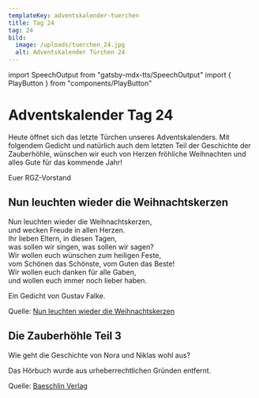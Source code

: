 ```yaml
---
templateKey: adventskalender-tuerchen
title: Tag 24
tag: 24
bild:
  image: /uploads/tuerchen_24.jpg
  alt: Adventskalender Türchen 24
---
```


import SpeechOutput from "gatsby-mdx-tts/SpeechOutput"
import { PlayButton } from "components/PlayButton"

<SpeechOutput id="adventskalender-tag-24" customPlayButton={PlayButton}>

# Adventskalender Tag 24
Heute öffnet sich das letzte Türchen unseres Adventskalenders. Mit folgendem Gedicht und natürlich auch dem letzten Teil der Geschichte der Zauberhöhle, wünschen wir euch von Herzen fröhliche Weihnachten und alles Gute für das kommende Jahr! 

Euer RGZ-Vorstand

## Nun leuchten wieder die Weihnachtskerzen

Nun leuchten wieder die Weihnachtskerzen,  
und wecken Freude in allen Herzen.  
Ihr lieben Eltern, in diesen Tagen,  
was sollen wir singen, was sollen wir sagen?   
Wir wollen euch wünschen zum heiligen Feste,  
vom Schönen das Schönste, vom Guten das Beste!   
Wir wollen euch danken für alle Gaben,  
und wollen euch immer noch lieber haben.

Ein Gedicht von Gustav Falke.

Quelle: [Nun leuchten wieder die Weihnachtskerzen](https://weihnachten.tagesspiegel.de/nun-leuchten-wieder-die-weihnachtskerzen/)

## Die Zauberhöhle Teil 3
Wie geht die Geschichte von Nora und Niklas wohl aus?

Das Hörbuch wurde aus urheberrechtlichen Gründen entfernt.

Quelle: [Baeschlin Verlag](https://baeschlinverlag.lesestoff.ch/detail/ISBN-9783855463558/Kammerecker-Swantje/Die-Zauberh%C3%B6hle?bpmctrl=bpmrownr.1%7Cforeign.338921-1-0-0)

</SpeechOutput>

